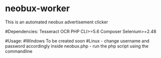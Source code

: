 # neobux-worker
This is an automated neobux advertisement clicker

#Dependencies: 
Tesseract OCR
PHP CLI>=5.6
Composer
Selenium>=2.48

#Usage:
	#Windows
	To be created soon
	#Linux
	- change username and password accordingly inside neobux.php
	- run the php script using the commandline
	
